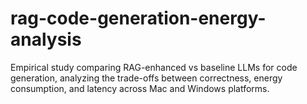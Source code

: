 # rag-code-generation-energy-analysis
Empirical study comparing RAG-enhanced vs baseline LLMs for code generation, analyzing the trade-offs between correctness, energy consumption, and latency across Mac and Windows platforms.
